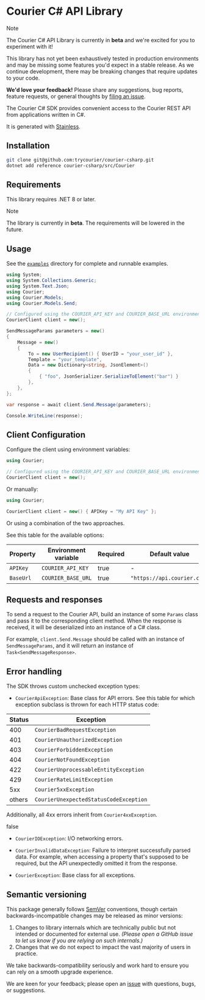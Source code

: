 # Courier C# API Library

> [!NOTE]
> The Courier C# API Library is currently in **beta** and we're excited for you to experiment with it!
>
> This library has not yet been exhaustively tested in production environments and may be missing some features you'd expect in a stable release. As we continue development, there may be breaking changes that require updates to your code.
>
> **We'd love your feedback!** Please share any suggestions, bug reports, feature requests, or general thoughts by [filing an issue](https://www.github.com/trycourier/courier-csharp/issues/new).

The Courier C# SDK provides convenient access to the Courier REST API from applications written in C#.

It is generated with [Stainless](https://www.stainless.com/).

## Installation

```bash
git clone git@github.com:trycourier/courier-csharp.git
dotnet add reference courier-csharp/src/Courier
```

## Requirements

This library requires .NET 8 or later.

> [!NOTE]
> The library is currently in **beta**. The requirements will be lowered in the future.

## Usage

See the [`examples`](examples) directory for complete and runnable examples.

```csharp
using System;
using System.Collections.Generic;
using System.Text.Json;
using Courier;
using Courier.Models;
using Courier.Models.Send;

// Configured using the COURIER_API_KEY and COURIER_BASE_URL environment variables
CourierClient client = new();

SendMessageParams parameters = new()
{
    Message = new()
    {
        To = new UserRecipient() { UserID = "your_user_id" },
        Template = "your_template",
        Data = new Dictionary<string, JsonElement>()
        {
            { "foo", JsonSerializer.SerializeToElement("bar") }
        },
    },
};

var response = await client.Send.Message(parameters);

Console.WriteLine(response);
```

## Client Configuration

Configure the client using environment variables:

```csharp
using Courier;

// Configured using the COURIER_API_KEY and COURIER_BASE_URL environment variables
CourierClient client = new();
```

Or manually:

```csharp
using Courier;

CourierClient client = new() { APIKey = "My API Key" };
```

Or using a combination of the two approaches.

See this table for the available options:

| Property  | Environment variable | Required | Default value               |
| --------- | -------------------- | -------- | --------------------------- |
| `APIKey`  | `COURIER_API_KEY`    | true     | -                           |
| `BaseUrl` | `COURIER_BASE_URL`   | true     | `"https://api.courier.com"` |

## Requests and responses

To send a request to the Courier API, build an instance of some `Params` class and pass it to the corresponding client method. When the response is received, it will be deserialized into an instance of a C# class.

For example, `client.Send.Message` should be called with an instance of `SendMessageParams`, and it will return an instance of `Task<SendMessageResponse>`.

## Error handling

The SDK throws custom unchecked exception types:

- `CourierApiException`: Base class for API errors. See this table for which exception subclass is thrown for each HTTP status code:

| Status | Exception                              |
| ------ | -------------------------------------- |
| 400    | `CourierBadRequestException`           |
| 401    | `CourierUnauthorizedException`         |
| 403    | `CourierForbiddenException`            |
| 404    | `CourierNotFoundException`             |
| 422    | `CourierUnprocessableEntityException`  |
| 429    | `CourierRateLimitException`            |
| 5xx    | `Courier5xxException`                  |
| others | `CourierUnexpectedStatusCodeException` |

Additionally, all 4xx errors inherit from `Courier4xxException`.

false

- `CourierIOException`: I/O networking errors.

- `CourierInvalidDataException`: Failure to interpret successfully parsed data. For example, when accessing a property that's supposed to be required, but the API unexpectedly omitted it from the response.

- `CourierException`: Base class for all exceptions.

## Semantic versioning

This package generally follows [SemVer](https://semver.org/spec/v2.0.0.html) conventions, though certain backwards-incompatible changes may be released as minor versions:

1. Changes to library internals which are technically public but not intended or documented for external use. _(Please open a GitHub issue to let us know if you are relying on such internals.)_
2. Changes that we do not expect to impact the vast majority of users in practice.

We take backwards-compatibility seriously and work hard to ensure you can rely on a smooth upgrade experience.

We are keen for your feedback; please open an [issue](https://www.github.com/trycourier/courier-csharp/issues) with questions, bugs, or suggestions.
